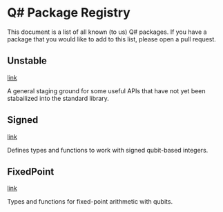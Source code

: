 # Q# Package Registry

This document is a list of all known (to us) Q# packages. If you have a package that you would like to add to this list, please open a pull request.

## Unstable

[link](https://github.com/microsoft/qsharp/tree/main/library/unstable)

A general staging ground for some useful APIs that have not yet been stabailized into the standard library.

## Signed

[link](https://github.com/microsoft/qsharp/tree/main/library/signed)

Defines types and functions to work with signed qubit-based integers.

## FixedPoint

[link](https://github.com/microsoft/qsharp/tree/main/library/fixed_point)

Types and functions for fixed-point arithmetic with qubits.

